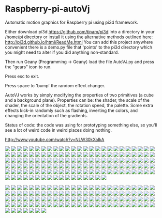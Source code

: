 Raspberry-pi-autoVj
===================

Automatic motion graphics for Raspberry pi using pi3d framework.

Either download pi3d https://github.com/tipam/pi3d into a directory in your
/home/pi directory or install it using the alternative methods outlined
here: http://pi3d.github.io/html/ReadMe.html You can add this project anywhere
convenient there is a demo.py file that 'points' to the pi3d directory
which you might need to alter if you did anything non-standard.

Then run Geany (Programming -> Geany) load the file  AutoVJ.py and press the
"gears" icon to run.

Press esc to exit.

Press space to 'bump' the random effect changer.

AutoVJ works by simply modifying the properties of two primitives (a cube
and a background plane). Properties can be: the shader, the scale of the
shader, the scale of the object, the rotation speed, the palette. Some
extra effects kick-in randomly such as flashing, inverting the colors,
and changing the orientation of the gradients.

Status of code: the code was using for prototyping something else, so you'll
see a lot of weird code in weird places doing nothing.

http://www.youtube.com/watch?v=NLW30kXaIkA

![](http://static.squarespace.com/static/52961d7ce4b098fd7ea44b6f/530144b8e4b0010a5eaea534/530144f3e4b0c37a400156c5/1392592153645/2014-02-16%2019_39_02.gif)
![](http://static.squarespace.com/static/52961d7ce4b098fd7ea44b6f/530144b8e4b0010a5eaea534/530144f7e4b0c37a400156cd/1392592122949/2014-02-16%2019_40_21.gif)
![](http://static.squarespace.com/static/52961d7ce4b098fd7ea44b6f/530144b8e4b0010a5eaea534/530144f8e4b00ab549272524/1392592125884/2014-02-16%2019_34_15.gif)
![](http://static.squarespace.com/static/52961d7ce4b098fd7ea44b6f/530144b8e4b0010a5eaea534/530144fae4b00ab549272529/1392592125251/2014-02-16%2019_44_37.gif)
![](http://static.squarespace.com/static/52961d7ce4b098fd7ea44b6f/530144b8e4b0010a5eaea534/530144ffe4b0c37a400156dc/1392592164768/2014-02-16%2019_43_57.gif)
![](http://static.squarespace.com/static/52961d7ce4b098fd7ea44b6f/530144b8e4b0010a5eaea534/53014501e4b00ab549272544/1392592136242/2014-02-16%2019_45_51.gif)
![](http://static.squarespace.com/static/52961d7ce4b098fd7ea44b6f/530144b8e4b0010a5eaea534/53014504e4b00ab549272557/1392592134553/2014-02-16%2019_48_08.gif)
![](http://static.squarespace.com/static/52961d7ce4b098fd7ea44b6f/530144b8e4b0010a5eaea534/53014508e4b00ab549272559/1392592139825/2014-02-16%2019_49_02.gif)
![](http://static.squarespace.com/static/52961d7ce4b098fd7ea44b6f/530144b8e4b0010a5eaea534/53014508e4b0c37a400156ec/1392592142724/2014-02-16%2019_46_46.gif)
![](http://static.squarespace.com/static/52961d7ce4b098fd7ea44b6f/530144b8e4b0010a5eaea534/5301450de4b0c37a400156f6/1392592150723/2014-02-16%2019_51_00.gif)
![](http://static.squarespace.com/static/52961d7ce4b098fd7ea44b6f/530144b8e4b0010a5eaea534/5301450fe4b0c37a400156fd/1392592146516/2014-02-16%2019_51_49.gif)
![](http://static.squarespace.com/static/52961d7ce4b098fd7ea44b6f/530144b8e4b0010a5eaea534/53014511e4b00ab549272576/1392592150903/2014-02-16%2019_50_17.gif)
![](http://static.squarespace.com/static/52961d7ce4b098fd7ea44b6f/530144b8e4b0010a5eaea534/53014514e4b00ab549272586/1392592151456/2014-02-16%2019_53_28.gif)
![](http://static.squarespace.com/static/52961d7ce4b098fd7ea44b6f/530144b8e4b0010a5eaea534/53014515e4b00ab549272589/1392592157474/2014-02-16%2019_53_56.gif)
![](http://static.squarespace.com/static/52961d7ce4b098fd7ea44b6f/530144b8e4b0010a5eaea534/53014519e4b00ab549272594/1392592162444/2014-02-16%2019_54_37.gif)
![](http://static.squarespace.com/static/52961d7ce4b098fd7ea44b6f/530144b8e4b0010a5eaea534/53014519e4b0f8636b5bcc25/1392592157490/2014-02-16%2019_52_52.gif)
![](http://static.squarespace.com/static/52961d7ce4b098fd7ea44b6f/530144b8e4b0010a5eaea534/5301451be4b09d3054b1c3a1/1392592156678/2014-02-16%2019_55_52.gif)
![](http://static.squarespace.com/static/52961d7ce4b098fd7ea44b6f/530144b8e4b0010a5eaea534/5301451de4b00ab549272598/1392592179756/2014-02-16%2019_55_24.gif)
![](http://static.squarespace.com/static/52961d7ce4b098fd7ea44b6f/530144b8e4b0010a5eaea534/5301451de4b09d3054b1c3a7/1392592160365/2014-02-16%2019_56_25.gif)
![](http://static.squarespace.com/static/52961d7ce4b098fd7ea44b6f/530144b8e4b0010a5eaea534/5301451ee4b0c37a40015716/1392592160625/2014-02-16%2019_56_58.gif)
![](http://static.squarespace.com/static/52961d7ce4b098fd7ea44b6f/530144b8e4b0010a5eaea534/5301451ee4b0f8636b5bcc36/1392592177058/2014-02-16%2019_58_07.gif)
![](http://static.squarespace.com/static/52961d7ce4b098fd7ea44b6f/530144b8e4b0010a5eaea534/5301451ee4b0f8636b5bcc39/1392592171060/2014-02-16%2019_58_32.gif)
![](http://static.squarespace.com/static/52961d7ce4b098fd7ea44b6f/530144b8e4b0010a5eaea534/5301451fe4b05f10a2c5bf42/1392592163436/2014-02-16%2019_59_58.gif)
![](http://static.squarespace.com/static/52961d7ce4b098fd7ea44b6f/530144b8e4b0010a5eaea534/5301451fe4b0c37a40015718/1392592162268/2014-02-16%2020_00_53.gif)
![](http://static.squarespace.com/static/52961d7ce4b098fd7ea44b6f/530144b8e4b0010a5eaea534/53014520e4b0c37a4001571d/1392592163706/2014-02-16%2020_02_20.gif)
![](http://static.squarespace.com/static/52961d7ce4b098fd7ea44b6f/530144b8e4b0010a5eaea534/53014523e4b05f10a2c5bf52/1392592169201/2014-02-16%2020_01_41.gif)
![](http://static.squarespace.com/static/52961d7ce4b098fd7ea44b6f/530144b8e4b0010a5eaea534/53014525e4b09d3054b1c3bf/1392592167004/2014-02-16%2020_03_12.gif)
![](http://static.squarespace.com/static/52961d7ce4b098fd7ea44b6f/530144b8e4b0010a5eaea534/53014527e4b0c37a40015730/1392592172032/2014-02-16%2020_04_04.gif)
![](http://static.squarespace.com/static/52961d7ce4b098fd7ea44b6f/530144b8e4b0010a5eaea534/5301452ae4b00ab5492725ba/1392592175737/2014-02-16%2020_04_54.gif)
![](http://static.squarespace.com/static/52961d7ce4b098fd7ea44b6f/530144b8e4b0010a5eaea534/5301452ce4b00ab5492725be/1392592175284/2014-02-16%2020_07_58.gif)
![](http://static.squarespace.com/static/52961d7ce4b098fd7ea44b6f/530144b8e4b0010a5eaea534/5301452ee4b09d3054b1c3d0/1392592192992/2014-02-16%2020_06_59.gif)
![](http://static.squarespace.com/static/52961d7ce4b098fd7ea44b6f/530144b8e4b0010a5eaea534/5301452fe4b09d3054b1c3d5/1392592198870/2014-02-16%2020_09_20.gif)
![](http://static.squarespace.com/static/52961d7ce4b098fd7ea44b6f/530144b8e4b0010a5eaea534/53014531e4b09d3054b1c3d7/1392592185289/2014-02-16%2020_10_49.gif)
![](http://static.squarespace.com/static/52961d7ce4b098fd7ea44b6f/530144b8e4b0010a5eaea534/53014535e4b05f10a2c5c14e/1392592229410/2014-02-16%2020_08_25.gif)
![](http://static.squarespace.com/static/52961d7ce4b098fd7ea44b6f/530144b8e4b0010a5eaea534/53014538e4b05f10a2c5c156/1392592216859/2014-02-16%2020_12_43.gif)
![](http://static.squarespace.com/static/52961d7ce4b098fd7ea44b6f/530144b8e4b0010a5eaea534/5301453be4b09d3054b1c3f4/1392592224473/2014-02-16%2020_13_17.gif)
![](http://static.squarespace.com/static/52961d7ce4b098fd7ea44b6f/530144b8e4b0010a5eaea534/5301453ce4b00ab5492725e5/1392592241454/2014-02-16%2020_12_00.gif)
![](http://static.squarespace.com/static/52961d7ce4b098fd7ea44b6f/530144b8e4b0010a5eaea534/5301453ce4b00ab5492725e7/1392592231957/2014-02-16%2020_16_22.gif)
![](http://static.squarespace.com/static/52961d7ce4b098fd7ea44b6f/530144b8e4b0010a5eaea534/5301453ce4b09d3054b1c3fe/1392592215690/2014-02-16%2020_13_49.gif)
![](http://static.squarespace.com/static/52961d7ce4b098fd7ea44b6f/530144b8e4b0010a5eaea534/5301453ce4b09d3054b1c400/1392592227750/2014-02-16%2020_14_36.gif)
![](http://static.squarespace.com/static/52961d7ce4b098fd7ea44b6f/530144b8e4b0010a5eaea534/5301453ce4b0c37a40015757/1392592233900/2014-02-16%2020_15_33.gif)
![](http://static.squarespace.com/static/52961d7ce4b098fd7ea44b6f/530144b8e4b0010a5eaea534/5301453fe4b05f10a2c5c15c/1392592224420/2014-02-16%2020_17_01.gif)
![](http://static.squarespace.com/static/52961d7ce4b098fd7ea44b6f/530144b8e4b0010a5eaea534/53014540e4b05f10a2c5c15f/1392592224365/2014-02-16%2020_20_04.gif)
![](http://static.squarespace.com/static/52961d7ce4b098fd7ea44b6f/530144b8e4b0010a5eaea534/53014541e4b04574853b11f2/1392592215438/2014-02-16%2020_23_38.gif)
![](http://static.squarespace.com/static/52961d7ce4b098fd7ea44b6f/530144b8e4b0010a5eaea534/53014541e4b05f10a2c5c161/1392592211217/2014-02-16%2020_20_40.gif)
![](http://static.squarespace.com/static/52961d7ce4b098fd7ea44b6f/530144b8e4b0010a5eaea534/53014541e4b05f10a2c5c164/1392592219256/2014-02-16%2020_21_14.gif)
![](http://static.squarespace.com/static/52961d7ce4b098fd7ea44b6f/530144b8e4b0010a5eaea534/53014541e4b09d3054b1c40e/1392592216711/2014-02-16%2020_21_45.gif)
![](http://static.squarespace.com/static/52961d7ce4b098fd7ea44b6f/530144b8e4b0010a5eaea534/53014543e4b09d3054b1c410/1392592219444/2014-02-16%2020_22_05.gif)
![](http://static.squarespace.com/static/52961d7ce4b098fd7ea44b6f/530144b8e4b0010a5eaea534/53014543e4b0c37a40015764/1392592244970/2014-02-16%2020_18_47.gif)
![](http://static.squarespace.com/static/52961d7ce4b098fd7ea44b6f/530144b8e4b0010a5eaea534/53014544e4b02368396c5a85/1392592216745/2014-02-16%2020_23_16.gif)
![](http://static.squarespace.com/static/52961d7ce4b098fd7ea44b6f/530144b8e4b0010a5eaea534/53014546e4b04574853b11f8/1392592222623/2014-02-16%2020_25_01.gif)
![](http://static.squarespace.com/static/52961d7ce4b098fd7ea44b6f/530144b8e4b0010a5eaea534/53014546e4b0c37a4001576b/1392592218155/2014-02-16%2020_23_57.gif)
![](http://static.squarespace.com/static/52961d7ce4b098fd7ea44b6f/530144b8e4b0010a5eaea534/53014547e4b04574853b11fa/1392592219474/2014-02-16%2020_26_33.gif)
![](http://static.squarespace.com/static/52961d7ce4b098fd7ea44b6f/530144b8e4b0010a5eaea534/53014547e4b0c37a4001576f/1392592218332/2014-02-16%2020_24_26.gif)
![](http://static.squarespace.com/static/52961d7ce4b098fd7ea44b6f/530144b8e4b0010a5eaea534/53014548e4b09d3054b1c420/1392592223327/2014-02-16%2020_22_43.gif)
![](http://static.squarespace.com/static/52961d7ce4b098fd7ea44b6f/530144b8e4b0010a5eaea534/53014549e4b04574853b1208/1392592237237/2014-02-16%2020_27_12.gif)
![](http://static.squarespace.com/static/52961d7ce4b098fd7ea44b6f/530144b8e4b0010a5eaea534/53014549e4b04574853b120a/1392592223530/2014-02-16%2020_28_32.gif)
![](http://static.squarespace.com/static/52961d7ce4b098fd7ea44b6f/530144b8e4b0010a5eaea534/53014549e4b09d3054b1c423/1392592219808/2014-02-16%2020_25_25.gif)
![](http://static.squarespace.com/static/52961d7ce4b098fd7ea44b6f/530144b8e4b0010a5eaea534/5301454be4b09d3054b1c42e/1392592221058/2014-02-16%2020_25_54.gif)
![](http://static.squarespace.com/static/52961d7ce4b098fd7ea44b6f/530144b8e4b0010a5eaea534/5301454ce4b02368396c5a91/1392592221080/2014-02-16%2020_27_34.gif)
![](http://static.squarespace.com/static/52961d7ce4b098fd7ea44b6f/530144b8e4b0010a5eaea534/5301454de4b02368396c5aa6/1392592219599/2014-02-16%2020_28_02.gif)
![](http://static.squarespace.com/static/52961d7ce4b098fd7ea44b6f/530144b8e4b0010a5eaea534/5301454de4b04574853b1212/1392592220116/2014-02-16%2020_30_48.gif)
![](http://static.squarespace.com/static/52961d7ce4b098fd7ea44b6f/530144b8e4b0010a5eaea534/5301454ee4b04574853b1217/1392592222572/2014-02-16%2020_31_43.gif)
![](http://static.squarespace.com/static/52961d7ce4b098fd7ea44b6f/530144b8e4b0010a5eaea534/5301454ee4b09d3054b1c432/1392592222041/2014-02-16%2020_29_11.gif)
![](http://static.squarespace.com/static/52961d7ce4b098fd7ea44b6f/530144b8e4b0010a5eaea534/5301454fe4b02368396c5aaa/1392592225710/2014-02-16%2020_29_44.gif)
![](http://static.squarespace.com/static/52961d7ce4b098fd7ea44b6f/530144b8e4b0010a5eaea534/53014550e4b02368396c5aac/1392592223793/2014-02-16%2020_31_13.gif)
![](http://static.squarespace.com/static/52961d7ce4b098fd7ea44b6f/530144b8e4b0010a5eaea534/53014552e4b09d3054b1c444/1392592226068/2014-02-16%2020_33_18.gif)
![](http://static.squarespace.com/static/52961d7ce4b098fd7ea44b6f/530144b8e4b0010a5eaea534/53014552e4b0c37a4001578d/1392592229324/2014-02-16%2020_32_10.gif)
![](http://static.squarespace.com/static/52961d7ce4b098fd7ea44b6f/530144b8e4b0010a5eaea534/53014553e4b02368396c5ab5/1392592220761/2014-02-16%2020_32_53.gif)
![](http://static.squarespace.com/static/52961d7ce4b098fd7ea44b6f/530144b8e4b0010a5eaea534/53014553e4b09d3054b1c446/1392592223954/2014-02-16%2020_33_53.gif)
![](http://static.squarespace.com/static/52961d7ce4b098fd7ea44b6f/530144b8e4b0010a5eaea534/53014555e4b00ab549272616/1392592232290/2014-02-16%2020_35_17.gif)
![](http://static.squarespace.com/static/52961d7ce4b098fd7ea44b6f/530144b8e4b0010a5eaea534/53014555e4b02368396c5abb/1392592238559/2014-02-16%2020_34_45.gif)
![](http://static.squarespace.com/static/52961d7ce4b098fd7ea44b6f/530144b8e4b0010a5eaea534/53014556e4b02368396c5acb/1392592227343/2014-02-16%2020_36_14.gif)
![](http://static.squarespace.com/static/52961d7ce4b098fd7ea44b6f/530144b8e4b0010a5eaea534/53014557e4b0c37a40015793/1392592235282/2014-02-16%2020_36_58.gif)
![](http://static.squarespace.com/static/52961d7ce4b098fd7ea44b6f/530144b8e4b0010a5eaea534/53014558e4b04574853b122a/1392592222299/2014-02-16%2020_38_53.gif)
![](http://static.squarespace.com/static/52961d7ce4b098fd7ea44b6f/530144b8e4b0010a5eaea534/53014559e4b02368396c5ace/1392592243998/2014-02-16%2020_37_50.gif)
![](http://static.squarespace.com/static/52961d7ce4b098fd7ea44b6f/530144b8e4b0010a5eaea534/53014559e4b09d3054b1c465/1392592224530/2014-02-16%2020_38_23.gif)
![](http://static.squarespace.com/static/52961d7ce4b098fd7ea44b6f/530144b8e4b0010a5eaea534/5301455de4b00ab54927262e/1392592224087/2014-02-16%2020_40_40.gif)
![](http://static.squarespace.com/static/52961d7ce4b098fd7ea44b6f/530144b8e4b0010a5eaea534/5301455ee4b02368396c5ad7/1392592227377/2014-02-16%2020_39_54.gif)
![](http://static.squarespace.com/static/52961d7ce4b098fd7ea44b6f/530144b8e4b0010a5eaea534/53014560e4b02368396c5ad9/1392592248896/2014-02-16%2020_42_13.gif)
![](http://static.squarespace.com/static/52961d7ce4b098fd7ea44b6f/530144b8e4b0010a5eaea534/53014561e4b09d3054b1c470/1392592240627/2014-02-16%2020_41_33.gif)
![](http://static.squarespace.com/static/52961d7ce4b098fd7ea44b6f/530144b8e4b0010a5eaea534/53014562e4b0c37a400157b8/1392592231150/2014-02-16%2020_42_42.gif)
![](http://static.squarespace.com/static/52961d7ce4b098fd7ea44b6f/530144b8e4b0010a5eaea534/53014566e4b00ab54927264e/1392592273914/2014-02-16%2020_43_11.gif)
![](http://static.squarespace.com/static/52961d7ce4b098fd7ea44b6f/530144b8e4b0010a5eaea534/53014567e4b02368396c5aeb/1392592269941/2014-02-16%2020_43_52.gif)
![](http://static.squarespace.com/static/52961d7ce4b098fd7ea44b6f/530144b8e4b0010a5eaea534/53014568e4b00ab549272651/1392592265985/2014-02-16%2020_45_26.gif)
![](http://static.squarespace.com/static/52961d7ce4b098fd7ea44b6f/530144b8e4b0010a5eaea534/53014569e4b00ab54927265c/1392592278267/2014-02-16%2020_47_09.gif)
![](http://static.squarespace.com/static/52961d7ce4b098fd7ea44b6f/530144b8e4b0010a5eaea534/5301456be4b00ab54927265f/1392592268333/2014-02-16%2020_47_50.gif)
![](http://static.squarespace.com/static/52961d7ce4b098fd7ea44b6f/530144b8e4b0010a5eaea534/5301456ce4b09d3054b1c484/1392592287324/2014-02-16%2020_45_05.gif)
![](http://static.squarespace.com/static/52961d7ce4b098fd7ea44b6f/530144b8e4b0010a5eaea534/5301456de4b00ab549272662/1392592270244/2014-02-16%2020_48_28.gif)
![](http://static.squarespace.com/static/52961d7ce4b098fd7ea44b6f/530144b8e4b0010a5eaea534/5301456ee4b00ab549272674/1392592266652/2014-02-16%2020_49_38.gif)
![](http://static.squarespace.com/static/52961d7ce4b098fd7ea44b6f/530144b8e4b0010a5eaea534/53014570e4b00ab549272677/1392592267426/2014-02-16%2020_50_13.gif)
![](http://static.squarespace.com/static/52961d7ce4b098fd7ea44b6f/530144b8e4b0010a5eaea534/53014570e4b09d3054b1c492/1392592277690/2014-02-16%2020_49_06.gif)
![](http://static.squarespace.com/static/52961d7ce4b098fd7ea44b6f/530144b8e4b0010a5eaea534/53014572e4b02368396c5b02/1392592279263/2014-02-16%2020_53_56.gif)
![](http://static.squarespace.com/static/52961d7ce4b098fd7ea44b6f/530144b8e4b0010a5eaea534/53014573e4b02368396c5b05/1392592270339/2014-02-16%2020_54_28.gif)
![](http://static.squarespace.com/static/52961d7ce4b098fd7ea44b6f/530144b8e4b0010a5eaea534/53014573e4b04574853b124c/1392592275626/2014-02-16%2020_57_52.gif)
![](http://static.squarespace.com/static/52961d7ce4b098fd7ea44b6f/530144b8e4b0010a5eaea534/53014574e4b09d3054b1c4a2/1392592288465/2014-02-16%2020_51_25.gif)
![](http://static.squarespace.com/static/52961d7ce4b098fd7ea44b6f/530144b8e4b0010a5eaea534/53014575e4b02368396c5b0d/1392592268614/2014-02-16%2020_56_27.gif)
![](http://static.squarespace.com/static/52961d7ce4b098fd7ea44b6f/530144b8e4b0010a5eaea534/53014575e4b09d3054b1c4a4/1392592269843/2014-02-16%2020_55_57.gif)
![](http://static.squarespace.com/static/52961d7ce4b098fd7ea44b6f/530144b8e4b0010a5eaea534/53014577e4b02368396c5b0f/1392592273554/2014-02-16%2020_57_11.gif)
![](http://static.squarespace.com/static/52961d7ce4b098fd7ea44b6f/530144b8e4b0010a5eaea534/53014577e4b02368396c5b11/1392592271494/2014-02-16%2020_55_26.gif)
![](http://static.squarespace.com/static/52961d7ce4b098fd7ea44b6f/530144b8e4b0010a5eaea534/53014579e4b02368396c5b14/1392592276067/2014-02-16%2021_05_04.gif)
![](http://static.squarespace.com/static/52961d7ce4b098fd7ea44b6f/530144b8e4b0010a5eaea534/5301457be4b09d3054b1c4ab/1392592271403/2014-02-16%2021_05_34.gif)
![](http://static.squarespace.com/static/52961d7ce4b098fd7ea44b6f/530144b8e4b0010a5eaea534/5301457de4b02368396c5b1f/1392592281203/2014-02-16%2021_04_29.gif)
![](http://static.squarespace.com/static/52961d7ce4b098fd7ea44b6f/530144b8e4b0010a5eaea534/5301457de4b04574853b125d/1392592283980/2014-02-16%2021_07_03.gif)
![](http://static.squarespace.com/static/52961d7ce4b098fd7ea44b6f/530144b8e4b0010a5eaea534/5301457de4b09d3054b1c4b6/1392592281096/2014-02-16%2021_06_02.gif)
![](http://static.squarespace.com/static/52961d7ce4b098fd7ea44b6f/530144b8e4b0010a5eaea534/5301457fe4b04574853b1266/1392592282503/2014-02-16%2021_09_12.gif)
![](http://static.squarespace.com/static/52961d7ce4b098fd7ea44b6f/530144b8e4b0010a5eaea534/53014580e4b09d3054b1c4bb/1392592275523/2014-02-16%2021_07_42.gif)
![](http://static.squarespace.com/static/52961d7ce4b098fd7ea44b6f/530144b8e4b0010a5eaea534/53014581e4b09d3054b1c4bd/1392592273101/2014-02-16%2021_08_13.gif)
![](http://static.squarespace.com/static/52961d7ce4b098fd7ea44b6f/530144b8e4b0010a5eaea534/53014583e4b04574853b1268/1392592276024/2014-02-16%2021_11_06.gif)
![](http://static.squarespace.com/static/52961d7ce4b098fd7ea44b6f/530144b8e4b0010a5eaea534/53014584e4b04574853b126e/1392592290079/2014-02-16%2021_12_42.gif)
![](http://static.squarespace.com/static/52961d7ce4b098fd7ea44b6f/530144b8e4b0010a5eaea534/53014586e4b02368396c5b33/1392592276364/2014-02-16%2021_10_31.gif)
![](http://static.squarespace.com/static/52961d7ce4b098fd7ea44b6f/530144b8e4b0010a5eaea534/53014587e4b02368396c5b35/1392592276268/2014-02-16%2021_11_45.gif)
![](http://static.squarespace.com/static/52961d7ce4b098fd7ea44b6f/530144b8e4b0010a5eaea534/53014588e4b04574853b1275/1392592283885/2014-02-16%2021_14_42.gif)
![](http://static.squarespace.com/static/52961d7ce4b098fd7ea44b6f/530144b8e4b0010a5eaea534/53014589e4b09d3054b1c4db/1392592278565/2014-02-16%2021_13_28.gif)
![](http://static.squarespace.com/static/52961d7ce4b098fd7ea44b6f/530144b8e4b0010a5eaea534/5301458ce4b04574853b1286/1392592283043/2014-02-16%2021_16_37.gif)
![](http://static.squarespace.com/static/52961d7ce4b098fd7ea44b6f/530144b8e4b0010a5eaea534/5301458ee4b09d3054b1c4e6/1392592286304/2014-02-16%2021_15_30.gif)
![](http://static.squarespace.com/static/52961d7ce4b098fd7ea44b6f/530144b8e4b0010a5eaea534/53014590e4b02368396c5b46/1392592281394/2014-02-16%2021_17_09.gif)
![](http://static.squarespace.com/static/52961d7ce4b098fd7ea44b6f/530144b8e4b0010a5eaea534/53014593e4b02368396c5b53/1392592290386/2014-02-16%2021_18_12.gif)
![](http://static.squarespace.com/static/52961d7ce4b098fd7ea44b6f/530144b8e4b0010a5eaea534/53014593e4b02368396c5b55/1392592285907/2014-02-16%2021_20_38.gif)
![](http://static.squarespace.com/static/52961d7ce4b098fd7ea44b6f/530144b8e4b0010a5eaea534/53014593e4b09d3054b1c4f0/1392592281708/2014-02-16%2021_19_26.gif)
![](http://static.squarespace.com/static/52961d7ce4b098fd7ea44b6f/530144b8e4b0010a5eaea534/53014594e4b09d3054b1c4f2/1392592281925/2014-02-16%2021_20_02.gif)
![](http://static.squarespace.com/static/52961d7ce4b098fd7ea44b6f/530144b8e4b0010a5eaea534/53014595e4b0cb0fd9a90394/1392592284740/2014-02-16%2021_21_08.gif)
![](http://static.squarespace.com/static/52961d7ce4b098fd7ea44b6f/530144b8e4b0010a5eaea534/53014596e4b02368396c5b59/1392592279823/2014-02-16%2021_21_41.gif)
![](http://static.squarespace.com/static/52961d7ce4b098fd7ea44b6f/530144b8e4b0010a5eaea534/53014596e4b0cb0fd9a903a0/1392592289796/2014-02-16%2021_22_26.gif)
![](http://static.squarespace.com/static/52961d7ce4b098fd7ea44b6f/530144b8e4b0010a5eaea534/53014597e4b02368396c5b68/1392592283831/2014-02-16%2021_22_55.gif)
![](http://static.squarespace.com/static/52961d7ce4b098fd7ea44b6f/530144b8e4b0010a5eaea534/53014597e4b04574853b1299/1392592287733/2014-02-16%2021_25_15.gif)
![](http://static.squarespace.com/static/52961d7ce4b098fd7ea44b6f/530144b8e4b0010a5eaea534/53014598e4b0cb0fd9a903a7/1392592286777/2014-02-16%2021_23_34.gif)
![](http://static.squarespace.com/static/52961d7ce4b098fd7ea44b6f/530144b8e4b0010a5eaea534/53014599e4b095e2b3b5e978/1392592286037/2014-02-16%2021_24_29.gif)
![](http://static.squarespace.com/static/52961d7ce4b098fd7ea44b6f/530144b8e4b0010a5eaea534/5301459be4b04574853b12a5/1392592314792/2014-02-16%2021_27_26.gif)
![](http://static.squarespace.com/static/52961d7ce4b098fd7ea44b6f/530144b8e4b0010a5eaea534/5301459ce4b02368396c5b6a/1392592288061/2014-02-16%2021_25_58.gif)
![](http://static.squarespace.com/static/52961d7ce4b098fd7ea44b6f/530144b8e4b0010a5eaea534/5301459fe4b04574853b12af/1392592314793/2014-02-16%2021_29_23.gif)
![](http://static.squarespace.com/static/52961d7ce4b098fd7ea44b6f/530144b8e4b0010a5eaea534/530145a1e4b0cb0fd9a903be/1392592304595/2014-02-16%2021_28_19.gif)
![](http://static.squarespace.com/static/52961d7ce4b098fd7ea44b6f/530144b8e4b0010a5eaea534/530145a2e4b0cb0fd9a903c0/1392592295388/2014-02-16%2021_30_23.gif)
![](http://static.squarespace.com/static/52961d7ce4b098fd7ea44b6f/530144b8e4b0010a5eaea534/530145a4e4b0cb0fd9a903c4/1392592299715/2014-02-16%2021_31_47.gif)
![](http://static.squarespace.com/static/52961d7ce4b098fd7ea44b6f/530144b8e4b0010a5eaea534/530145a5e4b095e2b3b5e99b/1392592298414/2014-02-16%2021_31_13.gif)
![](http://static.squarespace.com/static/52961d7ce4b098fd7ea44b6f/530144b8e4b0010a5eaea534/530145a7e4b095e2b3b5e99d/1392592302695/2014-02-16%2021_33_47.gif)
![](http://static.squarespace.com/static/52961d7ce4b098fd7ea44b6f/530144b8e4b0010a5eaea534/530145aae4b0cb0fd9a903d6/1392592314795/2014-02-16%2021_33_02.gif)
![](http://static.squarespace.com/static/52961d7ce4b098fd7ea44b6f/530144b8e4b0010a5eaea534/530145ace4b095e2b3b5e9a6/1392592301941/2014-02-16%2021_34_13.gif)
![](http://static.squarespace.com/static/52961d7ce4b098fd7ea44b6f/530144b8e4b0010a5eaea534/530145aee4b095e2b3b5e9aa/1392592307475/2014-02-16%2021_36_39.gif)
![](http://static.squarespace.com/static/52961d7ce4b098fd7ea44b6f/530144b8e4b0010a5eaea534/530145b3e4b0cb0fd9a903e2/1392592338550/2014-02-16%2021_35_44.gif)
![](http://static.squarespace.com/static/52961d7ce4b098fd7ea44b6f/530144b8e4b0010a5eaea534/530145b4e4b04574853b12da/1392592333803/2014-02-16%2021_38_00.gif)
![](http://static.squarespace.com/static/52961d7ce4b098fd7ea44b6f/530144b8e4b0010a5eaea534/530145b6e4b0cb0fd9a903e8/1392592337966/2014-02-16%2021_39_34.gif)

![](http://static.squarespace.com/static/52961d7ce4b098fd7ea44b6f/5301460ae4b0649958dd474a/5301465ee4b0b5690615cf19/1392592480084/113.png)
![](http://static.squarespace.com/static/52961d7ce4b098fd7ea44b6f/5301460ae4b0649958dd474a/5301465fe4b0b5690615cf1b/1392592491409/354.png)
![](http://static.squarespace.com/static/52961d7ce4b098fd7ea44b6f/5301460ae4b0649958dd474a/53014661e4b01cb1fb2ef7f4/1392592493448/173.png)
![](http://static.squarespace.com/static/52961d7ce4b098fd7ea44b6f/5301460ae4b0649958dd474a/53014662e4b0b5690615cf26/1392592496122/392.png)
![](http://static.squarespace.com/static/52961d7ce4b098fd7ea44b6f/5301460ae4b0649958dd474a/53014664e4b0b5690615cf28/1392592499461/576.png)
![](http://static.squarespace.com/static/52961d7ce4b098fd7ea44b6f/5301460ae4b0649958dd474a/53014666e4b0b5690615cf36/1392592490294/666.png)
![](http://static.squarespace.com/static/52961d7ce4b098fd7ea44b6f/5301460ae4b0649958dd474a/53014666e4b0b5690615cf38/1392592489006/739.png)
![](http://static.squarespace.com/static/52961d7ce4b098fd7ea44b6f/5301460ae4b0649958dd474a/53014666e4b0b5690615cf3b/1392592488213/857.png)
![](http://static.squarespace.com/static/52961d7ce4b098fd7ea44b6f/5301460ae4b0649958dd474a/53014667e4b0b5690615cf3d/1392592500460/1249.png)
![](http://static.squarespace.com/static/52961d7ce4b098fd7ea44b6f/5301460ae4b0649958dd474a/53014668e4b01cb1fb2ef8a6/1392592502835/489.png)
![](http://static.squarespace.com/static/52961d7ce4b098fd7ea44b6f/5301460ae4b0649958dd474a/53014669e4b0b5690615cf40/1392592517993/1432.png)
![](http://static.squarespace.com/static/52961d7ce4b098fd7ea44b6f/5301460ae4b0649958dd474a/5301466ae4b016fa7caad66f/1392592492842/1522.png)
![](http://static.squarespace.com/static/52961d7ce4b098fd7ea44b6f/5301460ae4b0649958dd474a/5301466ae4b0649958dd482a/1392592493472/1864.png)
![](http://static.squarespace.com/static/52961d7ce4b098fd7ea44b6f/5301460ae4b0649958dd474a/5301466be4b0649958dd4839/1392592493928/2192.png)
![](http://static.squarespace.com/static/52961d7ce4b098fd7ea44b6f/5301460ae4b0649958dd474a/5301466ce4b016fa7caad672/1392592507214/1919.png)
![](http://static.squarespace.com/static/52961d7ce4b098fd7ea44b6f/5301460ae4b0649958dd474a/5301466ee4b016fa7caad67a/1392592497439/4514.png)
![](http://static.squarespace.com/static/52961d7ce4b098fd7ea44b6f/5301460ae4b0649958dd474a/5301466fe4b016fa7caad67c/1392592497817/5135.png)
![](http://static.squarespace.com/static/52961d7ce4b098fd7ea44b6f/5301460ae4b0649958dd474a/53014670e4b016fa7caad680/1392592498422/5247.png)
![](http://static.squarespace.com/static/52961d7ce4b098fd7ea44b6f/5301460ae4b0649958dd474a/53014670e4b01cb1fb2ef8c2/1392592499019/3097.png)
![](http://static.squarespace.com/static/52961d7ce4b098fd7ea44b6f/5301460ae4b0649958dd474a/53014672e4b016fa7caad683/1392592501853/5444.png)
![](http://static.squarespace.com/static/52961d7ce4b098fd7ea44b6f/5301460ae4b0649958dd474a/53014673e4b01cb1fb2ef8c6/1392592502590/5790.png)
![](http://static.squarespace.com/static/52961d7ce4b098fd7ea44b6f/5301460ae4b0649958dd474a/53014675e4b01cb1fb2ef8d7/1392592504333/5921.png)
![](http://static.squarespace.com/static/52961d7ce4b098fd7ea44b6f/5301460ae4b0649958dd474a/53014676e4b01cb1fb2ef8d9/1392592505675/6312.png)
![](http://static.squarespace.com/static/52961d7ce4b098fd7ea44b6f/5301460ae4b0649958dd474a/53014677e4b01cb1fb2ef8db/1392592516367/6842.png)
![](http://static.squarespace.com/static/52961d7ce4b098fd7ea44b6f/5301460ae4b0649958dd474a/53014678e4b016fa7caad69b/1392592521295/5828.png)
![](http://static.squarespace.com/static/52961d7ce4b098fd7ea44b6f/5301460ae4b0649958dd474a/5301467ae4b016fa7caad69d/1392592522896/7617.png)
![](http://static.squarespace.com/static/52961d7ce4b098fd7ea44b6f/5301460ae4b0649958dd474a/5301467ae4b016fa7caad69f/1392592529201/7739.png)
![](http://static.squarespace.com/static/52961d7ce4b098fd7ea44b6f/5301460ae4b0649958dd474a/5301467ae4b01cb1fb2ef8f7/1392592520935/7007.png)
![](http://static.squarespace.com/static/52961d7ce4b098fd7ea44b6f/5301460ae4b0649958dd474a/5301467be4b0649958dd4864/1392592510454/7851.png)
![](http://static.squarespace.com/static/52961d7ce4b098fd7ea44b6f/5301460ae4b0649958dd474a/5301467be4b0b5690615cf71/1392592510801/8069.png)
![](http://static.squarespace.com/static/52961d7ce4b098fd7ea44b6f/5301460ae4b0649958dd474a/5301467de4b016fa7caad6a9/1392592531385/8113.png)
![](http://static.squarespace.com/static/52961d7ce4b098fd7ea44b6f/5301460ae4b0649958dd474a/5301467de4b0b5690615cf73/1392592512754/8152.png)
![](http://static.squarespace.com/static/52961d7ce4b098fd7ea44b6f/5301460ae4b0649958dd474a/5301467de4b0b5690615cf7b/1392592512784/8370.png)
![](http://static.squarespace.com/static/52961d7ce4b098fd7ea44b6f/5301460ae4b0649958dd474a/5301467de4b0b5690615cf7d/1392592512882/8920.png)
![](http://static.squarespace.com/static/52961d7ce4b098fd7ea44b6f/5301460ae4b0649958dd474a/5301467ee4b0b5690615cf7f/1392592531406/8979.png)
![](http://static.squarespace.com/static/52961d7ce4b098fd7ea44b6f/5301460ae4b0649958dd474a/5301467ee4b0b5690615cf81/1392592513081/9220.png)
![](http://static.squarespace.com/static/52961d7ce4b098fd7ea44b6f/5301460ae4b0649958dd474a/5301467ee4b0b5690615cf83/1392592513452/9333.png)
![](http://static.squarespace.com/static/52961d7ce4b098fd7ea44b6f/5301460ae4b0649958dd474a/5301467fe4b0649958dd4873/1392592514637/8197.png)
![](http://static.squarespace.com/static/52961d7ce4b098fd7ea44b6f/5301460ae4b0649958dd474a/5301467fe4b0649958dd4875/1392592513935/10050.png)
![](http://static.squarespace.com/static/52961d7ce4b098fd7ea44b6f/5301460ae4b0649958dd474a/53014680e4b0649958dd4877/1392592522748/10103.png)
![](http://static.squarespace.com/static/52961d7ce4b098fd7ea44b6f/5301460ae4b0649958dd474a/53014680e4b0649958dd4879/1392592516169/10140.png)
![](http://static.squarespace.com/static/52961d7ce4b098fd7ea44b6f/5301460ae4b0649958dd474a/53014682e4b0649958dd487d/1392592517599/11524.png)
![](http://static.squarespace.com/static/52961d7ce4b098fd7ea44b6f/5301460ae4b0649958dd474a/53014682e4b0b5690615cf85/1392592525990/9941.png)
![](http://static.squarespace.com/static/52961d7ce4b098fd7ea44b6f/5301460ae4b0649958dd474a/53014684e4b0649958dd488c/1392592518604/11584.png)
![](http://static.squarespace.com/static/52961d7ce4b098fd7ea44b6f/5301460ae4b0649958dd474a/53014684e4b0649958dd488e/1392592518805/11683.png)
![](http://static.squarespace.com/static/52961d7ce4b098fd7ea44b6f/5301460ae4b0649958dd474a/53014684e4b0b5690615cf90/1392592519071/11630.png)
![](http://static.squarespace.com/static/52961d7ce4b098fd7ea44b6f/5301460ae4b0649958dd474a/53014684e4b0b5690615cf92/1392592518851/12560.png)
![](http://static.squarespace.com/static/52961d7ce4b098fd7ea44b6f/5301460ae4b0649958dd474a/53014685e4b0b5690615cf94/1392592525951/12874.png)
![](http://static.squarespace.com/static/52961d7ce4b098fd7ea44b6f/5301460ae4b0649958dd474a/53014686e4b0649958dd4891/1392592542305/12907.png)
![](http://static.squarespace.com/static/52961d7ce4b098fd7ea44b6f/5301460ae4b0649958dd474a/53014687e4b0649958dd4893/1392592526605/13378.png)
![](http://static.squarespace.com/static/52961d7ce4b098fd7ea44b6f/5301460ae4b0649958dd474a/53014687e4b0b5690615cf9f/1392592522376/13051.png)
![](http://static.squarespace.com/static/52961d7ce4b098fd7ea44b6f/5301460ae4b0649958dd474a/53014689e4b004298fa73974/1392592523573/14203.png)
![](http://static.squarespace.com/static/52961d7ce4b098fd7ea44b6f/5301460ae4b0649958dd474a/5301468ae4b016fa7caad6b8/1392592530115/14679.png)
![](http://static.squarespace.com/static/52961d7ce4b098fd7ea44b6f/5301460ae4b0649958dd474a/5301468be4b016fa7caad6ba/1392592531487/15203.png)
![](http://static.squarespace.com/static/52961d7ce4b098fd7ea44b6f/5301460ae4b0649958dd474a/5301468be4b01cb1fb2ef91e/1392592527224/13516.png)
![](http://static.squarespace.com/static/52961d7ce4b098fd7ea44b6f/5301460ae4b0649958dd474a/5301468de4b01cb1fb2ef92b/1392592538494/15621.png)
![](http://static.squarespace.com/static/52961d7ce4b098fd7ea44b6f/5301460ae4b0649958dd474a/5301468de4b0b5690615cfb2/1392592528317/15842.png)
![](http://static.squarespace.com/static/52961d7ce4b098fd7ea44b6f/5301460ae4b0649958dd474a/5301468fe4b0b5690615cfb6/1392592542206/16094.png)
![](http://static.squarespace.com/static/52961d7ce4b098fd7ea44b6f/5301460ae4b0649958dd474a/53014690e4b01cb1fb2ef92e/1392592532493/15998.png)
![](http://static.squarespace.com/static/52961d7ce4b098fd7ea44b6f/5301460ae4b0649958dd474a/53014690e4b0b5690615cfb8/1392592531956/17328.png)
![](http://static.squarespace.com/static/52961d7ce4b098fd7ea44b6f/5301460ae4b0649958dd474a/53014691e4b0b5690615cfcc/1392592532749/17395.png)
![](http://static.squarespace.com/static/52961d7ce4b098fd7ea44b6f/5301460ae4b0649958dd474a/53014692e4b01cb1fb2ef938/1392592546880/17396.png)
![](http://static.squarespace.com/static/52961d7ce4b098fd7ea44b6f/5301460ae4b0649958dd474a/53014693e4b0b5690615cfce/1392592549477/17425.png)
![](http://static.squarespace.com/static/52961d7ce4b098fd7ea44b6f/5301460ae4b0649958dd474a/53014695e4b004298fa7398e/1392592536159/17458.png)
![](http://static.squarespace.com/static/52961d7ce4b098fd7ea44b6f/5301460ae4b0649958dd474a/53014696e4b0b5690615cfde/1392592538668/17690.png)
![](http://static.squarespace.com/static/52961d7ce4b098fd7ea44b6f/5301460ae4b0649958dd474a/53014697e4b004298fa73996/1392592537892/17992.png)
![](http://static.squarespace.com/static/52961d7ce4b098fd7ea44b6f/5301460ae4b0649958dd474a/53014698e4b0649958dd48bd/1392592538814/18074.png)
![](http://static.squarespace.com/static/52961d7ce4b098fd7ea44b6f/5301460ae4b0649958dd474a/53014698e4b0b5690615cfe2/1392592537355/18102.png)
![](http://static.squarespace.com/static/52961d7ce4b098fd7ea44b6f/5301460ae4b0649958dd474a/5301469be4b0b5690615cff3/1392592542720/18147.png)
![](http://static.squarespace.com/static/52961d7ce4b098fd7ea44b6f/5301460ae4b0649958dd474a/5301469ce4b0649958dd48bf/1392592543336/18219.png)
![](http://static.squarespace.com/static/52961d7ce4b098fd7ea44b6f/5301460ae4b0649958dd474a/5301469ee4b01cb1fb2ef946/1392592560465/18390.png)
![](http://static.squarespace.com/static/52961d7ce4b098fd7ea44b6f/5301460ae4b0649958dd474a/5301469ee4b0b5690615cff6/1392592553755/21133.png)
![](http://static.squarespace.com/static/52961d7ce4b098fd7ea44b6f/5301460ae4b0649958dd474a/5301469fe4b004298fa739a0/1392592563571/21300.png)
![](http://static.squarespace.com/static/52961d7ce4b098fd7ea44b6f/5301460ae4b0649958dd474a/5301469fe4b016fa7caad6e5/1392592546686/21321.png)
![](http://static.squarespace.com/static/52961d7ce4b098fd7ea44b6f/5301460ae4b0649958dd474a/530146a1e4b004298fa739a2/1392592558675/21741.png)
![](http://static.squarespace.com/static/52961d7ce4b098fd7ea44b6f/5301460ae4b0649958dd474a/530146a2e4b004298fa739a4/1392592562397/22827.png)
![](http://static.squarespace.com/static/52961d7ce4b098fd7ea44b6f/5301460ae4b0649958dd474a/530146a2e4b0b5690615d004/1392592548785/21819.png)
![](http://static.squarespace.com/static/52961d7ce4b098fd7ea44b6f/5301460ae4b0649958dd474a/530146a2e4b0b5690615d006/1392592558001/22871.png)
![](http://static.squarespace.com/static/52961d7ce4b098fd7ea44b6f/5301460ae4b0649958dd474a/530146a4e4b0b5690615d008/1392592564910/23519.png)
![](http://static.squarespace.com/static/52961d7ce4b098fd7ea44b6f/5301460ae4b0649958dd474a/530146a7e4b0b5690615d012/1392592555197/24299.png)
![](http://static.squarespace.com/static/52961d7ce4b098fd7ea44b6f/5301460ae4b0649958dd474a/530146a8e4b004298fa739ba/1392592564017/24400.png)
![](http://static.squarespace.com/static/52961d7ce4b098fd7ea44b6f/5301460ae4b0649958dd474a/530146a9e4b016fa7caad702/1392592557321/23870.png)
![](http://static.squarespace.com/static/52961d7ce4b098fd7ea44b6f/5301460ae4b0649958dd474a/530146a9e4b0b5690615d014/1392592557168/24556.png)
![](http://static.squarespace.com/static/52961d7ce4b098fd7ea44b6f/5301460ae4b0649958dd474a/530146aae4b0b5690615d016/1392592556744/24615.png)
![](http://static.squarespace.com/static/52961d7ce4b098fd7ea44b6f/5301460ae4b0649958dd474a/530146ace4b004298fa739bc/1392592558080/24696.png)
![](http://static.squarespace.com/static/52961d7ce4b098fd7ea44b6f/5301460ae4b0649958dd474a/530146ace4b016fa7caad709/1392592557252/24736.png)
![](http://static.squarespace.com/static/52961d7ce4b098fd7ea44b6f/5301460ae4b0649958dd474a/530146ace4b016fa7caad70b/1392592594145/24938.png)
![](http://static.squarespace.com/static/52961d7ce4b098fd7ea44b6f/5301460ae4b0649958dd474a/530146ace4b0b5690615d029/1392592567566/24751.png)
![](http://static.squarespace.com/static/52961d7ce4b098fd7ea44b6f/5301460ae4b0649958dd474a/530146ade4b0b5690615d02b/1392592558627/25188.png)
![](http://static.squarespace.com/static/52961d7ce4b098fd7ea44b6f/5301460ae4b0649958dd474a/530146ade4b0b5690615d02e/1392592568799/25861.png)
![](http://static.squarespace.com/static/52961d7ce4b098fd7ea44b6f/5301460ae4b0649958dd474a/530146ade4b0b5690615d030/1392592560758/25862.png)
![](http://static.squarespace.com/static/52961d7ce4b098fd7ea44b6f/5301460ae4b0649958dd474a/530146aee4b016fa7caad70d/1392592559716/25218.png)
![](http://static.squarespace.com/static/52961d7ce4b098fd7ea44b6f/5301460ae4b0649958dd474a/530146aee4b016fa7caad70f/1392592570076/25865.png)
![](http://static.squarespace.com/static/52961d7ce4b098fd7ea44b6f/5301460ae4b0649958dd474a/530146afe4b0b5690615d0d3/1392592571171/26053.png)
![](http://static.squarespace.com/static/52961d7ce4b098fd7ea44b6f/5301460ae4b0649958dd474a/530146b0e4b0b5690615d0ed/1392592563710/27006.png)
![](http://static.squarespace.com/static/52961d7ce4b098fd7ea44b6f/5301460ae4b0649958dd474a/530146b1e4b016fa7caad720/1392592565321/26046.png)
![](http://static.squarespace.com/static/52961d7ce4b098fd7ea44b6f/5301460ae4b0649958dd474a/530146b1e4b0b5690615d0ef/1392592563579/27121.png)
![](http://static.squarespace.com/static/52961d7ce4b098fd7ea44b6f/5301460ae4b0649958dd474a/530146b2e4b016fa7caad722/1392592566172/27801.png)
![](http://static.squarespace.com/static/52961d7ce4b098fd7ea44b6f/5301460ae4b0649958dd474a/530146b4e4b016fa7caad724/1392592565879/28044.png)
![](http://static.squarespace.com/static/52961d7ce4b098fd7ea44b6f/5301460ae4b0649958dd474a/530146b5e4b01cb1fb2ef97c/1392592606576/27322.png)
![](http://static.squarespace.com/static/52961d7ce4b098fd7ea44b6f/5301460ae4b0649958dd474a/530146b5e4b01cb1fb2ef97e/1392592567818/30319.png)
![](http://static.squarespace.com/static/52961d7ce4b098fd7ea44b6f/5301460ae4b0649958dd474a/530146b6e4b01cb1fb2ef981/1392592574325/30655.png)
![](http://static.squarespace.com/static/52961d7ce4b098fd7ea44b6f/5301460ae4b0649958dd474a/530146b6e4b01cb1fb2ef985/1392592570559/30275.png)
![](http://static.squarespace.com/static/52961d7ce4b098fd7ea44b6f/5301460ae4b0649958dd474a/530146b7e4b01cb1fb2ef987/1392592583792/30808.png)
![](http://static.squarespace.com/static/52961d7ce4b098fd7ea44b6f/5301460ae4b0649958dd474a/530146b8e4b01cb1fb2ef989/1392592570027/31074.png)
![](http://static.squarespace.com/static/52961d7ce4b098fd7ea44b6f/5301460ae4b0649958dd474a/530146b8e4b01cb1fb2ef98c/1392592572495/31234.png)
![](http://static.squarespace.com/static/52961d7ce4b098fd7ea44b6f/5301460ae4b0649958dd474a/530146b9e4b01cb1fb2ef98e/1392592584592/31374.png)
